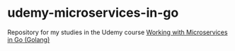 # udemy-microservices-in-go

Repository for my studies in the Udemy course [Working with Microservices in Go (Golang)](https://www.udemy.com/course/working-with-microservices-in-go)
